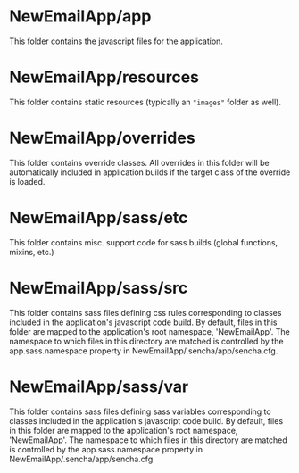 # NewEmailApp/app

This folder contains the javascript files for the application.

# NewEmailApp/resources

This folder contains static resources (typically an `"images"` folder as well).

# NewEmailApp/overrides

This folder contains override classes. All overrides in this folder will be 
automatically included in application builds if the target class of the override
is loaded.

# NewEmailApp/sass/etc

This folder contains misc. support code for sass builds (global functions, 
mixins, etc.)

# NewEmailApp/sass/src

This folder contains sass files defining css rules corresponding to classes
included in the application's javascript code build.  By default, files in this 
folder are mapped to the application's root namespace, 'NewEmailApp'. The
namespace to which files in this directory are matched is controlled by the
app.sass.namespace property in NewEmailApp/.sencha/app/sencha.cfg. 

# NewEmailApp/sass/var

This folder contains sass files defining sass variables corresponding to classes
included in the application's javascript code build.  By default, files in this 
folder are mapped to the application's root namespace, 'NewEmailApp'. The
namespace to which files in this directory are matched is controlled by the
app.sass.namespace property in NewEmailApp/.sencha/app/sencha.cfg. 

